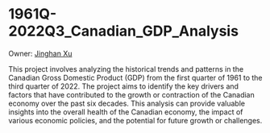 # 1961Q-2022Q3_Canadian_GDP_Analysis
Owner: [Jinghan Xu](jh0220x@gmail.com)

This project involves analyzing the historical trends and patterns in the Canadian Gross Domestic Product (GDP) from the first quarter of 1961 to the third quarter of 2022. The project aims to identify the key drivers and factors that have contributed to the growth or contraction of the Canadian economy over the past six decades. This analysis can provide valuable insights into the overall health of the Canadian economy, the impact of various economic policies, and the potential for future growth or challenges.
